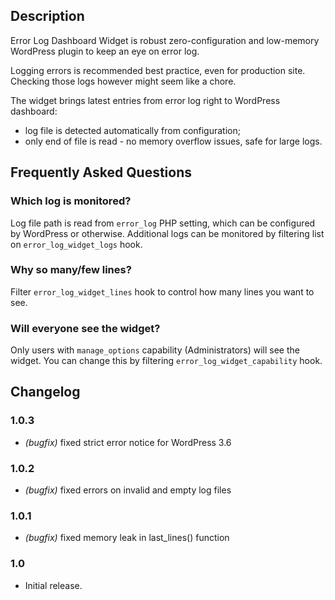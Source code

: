 ## Description

Error Log Dashboard Widget is robust zero-configuration and low-memory WordPress plugin to keep an eye on error log.

Logging errors is recommended best practice, even for production site. Checking those logs however might seem like a chore.

The widget brings latest entries from error log right to WordPress dashboard:

 - log file is detected automatically from configuration;
 - only end of file is read - no memory overflow issues, safe for large logs.

## Frequently Asked Questions

### Which log is monitored?

Log file path is read from `error_log` PHP setting, which can be configured by WordPress or otherwise. Additional logs can be monitored by filtering list on `error_log_widget_logs` hook.

### Why so many/few lines?

Filter `error_log_widget_lines` hook to control how many lines you want to see.

### Will everyone see the widget?

Only users with `manage_options` capability (Administrators) will see the widget. You can change this by filtering `error_log_widget_capability` hook.

## Changelog

### 1.0.3
* _(bugfix)_ fixed strict error notice for WordPress 3.6

### 1.0.2
* _(bugfix)_ fixed errors on invalid and empty log files

### 1.0.1
* _(bugfix)_ fixed memory leak in last_lines() function

### 1.0
* Initial release.